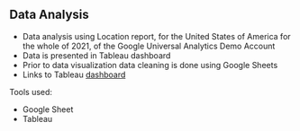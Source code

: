 ## Data Analysis
- Data analysis using Location report, for the United States of America for the whole of 2021, of the Google Universal Analytics Demo Account
- Data is presented in Tableau dashboard
- Prior to data visualization data cleaning is done using Google Sheets
- Links to Tableau [dashboard](https://public.tableau.com/views/GoogleAnalyticsUnitedStates2021VisualisationbyHasbullah_16612458477860/C5-3?:language=en-US&:display_count=n&:origin=viz_share_link)

Tools used:
- Google Sheet
- Tableau